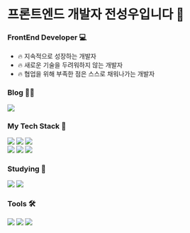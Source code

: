 # 프론트엔드 개발자 전성우입니다 🧐

### FrontEnd Developer 💻

- 🔥 지속적으로 성장하는 개발자
- 🔥 새로운 기술을 두려워하지 않는 개발자
- 🔥 협업을 위해 부족한 점은 스스로 채워나가는 개발자

### Blog ✍🏻
<div>
  <a href="https://velog.io/@castillou/posts">
    <img src="https://img.shields.io/badge/Velog-20C997?style=for-the-badge&logo=Velog&logoColor=FFFFFF&link=https://velog.io/@castillou/posts" />
  </a>
</div>

### My Tech Stack 🧩
<div>
  <img src="https://img.shields.io/badge/HTML-E34F26.svg?style=for-the-badge&logo=html5&logoColor=FFFFFF" />
  <img src="https://img.shields.io/badge/CSS-1572B6.svg?style=for-the-badge&logo=css3&logoColor=FFFFFF" />
  <img src="https://img.shields.io/badge/Javascript-F7DF1E.svg?style=for-the-badge&logo=javascript&logoColor=20232A" />
</div>
<div>
  <img src="https://img.shields.io/badge/React-20232a.svg?style=for-the-badge&logo=react&logoColor=61DAFB" />
  <img src="https://img.shields.io/badge/Styled%20Components-DB7093.svg?style=for-the-badge&logo=styled-components&logoColor=FFFFFF" />
  <img src="https://img.shields.io/badge/Vite-646CFF.svg?style=for-the-badge&logo=vite&logoColor=FFFFFF" /> 
</div>

### Studying 🔎
<div>
  <img src="https://img.shields.io/badge/React%20Query-FF4154?style=for-the-badge&logo=reactquery&logoColor=FFFFFF" />
  <img src="https://img.shields.io/badge/Redux-764ABC?style=for-the-badge&logo=redux&logoColor=FFFFFF" />
</div>

### Tools 🛠️
<div>
  <img src="https://img.shields.io/badge/Figma-F24E1E.svg?style=for-the-badge&logo=figma&logoColor=FFFFFF" />
  <img src="https://img.shields.io/badge/Git-F05033?style=for-the-badge&logo=git&logoColor=FFFFFF" />
  <img src="https://img.shields.io/badge/Github-181717?style=for-the-badge&logo=github&logoColor=FFFFFF" />
<div/>

  

  

